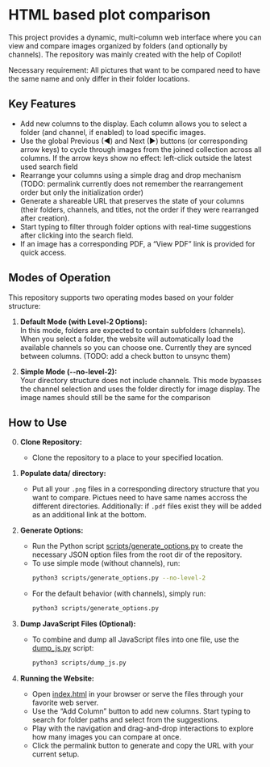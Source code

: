 # HTML based plot comparison

This project provides a dynamic, multi-column web interface where you can view and compare images organized by folders (and optionally by channels). The repository was mainly created with the help of Copilot!

Necessary requirement: All pictures that want to be compared need to have the same name and only differ in their folder locations.

## Key Features

- Add new columns to the display. Each column allows you to select a folder (and channel, if enabled) to load specific images.
- Use the global Previous (◄) and Next (►) buttons (or corresponding arrow keys) to cycle through images from the joined collection across all columns. If the arrow keys show no effect: left-click outside the latest used search field
- Rearrange your columns using a simple drag and drop mechanism (TODO: permalink currently does not remember the rearrangement order but only the initialization order)
- Generate a shareable URL that preserves the state of your columns (their folders, channels, and titles, not the order if they were rearranged after creation).
- Start typing to filter through folder options with real-time suggestions after clicking into the search field.
- If an image has a corresponding PDF, a “View PDF” link is provided for quick access.

## Modes of Operation

This repository supports two operating modes based on your folder structure:

1. **Default Mode (with Level-2 Options):**  
   In this mode, folders are expected to contain subfolders (channels). When you select a folder, the website will automatically load the available channels so you can choose one. Currently they are synced between columns. (TODO: add a check button to unsync them)
   
2. **Simple Mode (--no-level-2):**  
   Your directory structure does not include channels. This mode bypasses the channel selection and uses the folder directly for image display. The image names should still be the same for the comparison

## How to Use

0. **Clone Repository:**
   - Clone the repository to a place to your specified location.

1. **Populate data/ directory:**
   - Put all your `.png` files in a corresponding directory structure that you want to compare. Pictues need to have same names accross the different directories. Additionally: if `.pdf` files exist they will be added as an additional link at the bottom.

2. **Generate Options:**
   - Run the Python script [scripts/generate_options.py](scripts/generate_options.py) to create the necessary JSON option files from the root dir of the repository.
   - To use simple mode (without channels), run:
     ```sh
     python3 scripts/generate_options.py --no-level-2
     ```
   - For the default behavior (with channels), simply run:
     ```sh
     python3 scripts/generate_options.py
     ```

3. **Dump JavaScript Files (Optional):**
   - To combine and dump all JavaScript files into one file, use the [dump_js.py](http://_vscodecontentref_/0) script:
     ```sh
     python3 scripts/dump_js.py
     ```
     
4. **Running the Website:**
   - Open [index.html](http://_vscodecontentref_/1) in your browser or serve the files through your favorite web server.
   - Use the “Add Column” button to add new columns. Start typing to search for folder paths and select from the suggestions.
   - Play with the navigation and drag-and-drop interactions to explore how many images you can compare at once.
   - Click the permalink button to generate and copy the URL with your current setup.
